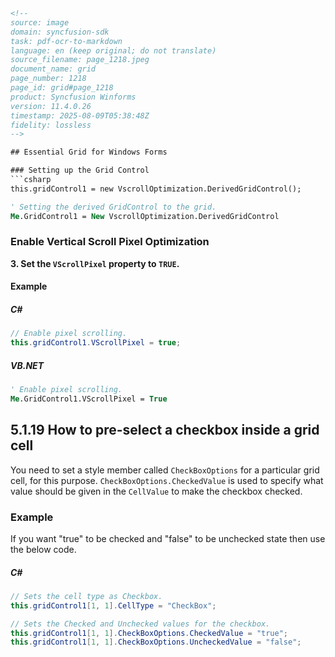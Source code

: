 ```html
<!-- 
source: image
domain: syncfusion-sdk
task: pdf-ocr-to-markdown
language: en (keep original; do not translate)
source_filename: page_1218.jpeg
document_name: grid
page_number: 1218
page_id: grid#page_1218
product: Syncfusion Winforms
version: 11.4.0.26
timestamp: 2025-08-09T05:38:48Z
fidelity: lossless
-->

## Essential Grid for Windows Forms

### Setting up the Grid Control
```csharp
this.gridControl1 = new VscrollOptimization.DerivedGridControl();
```

```vb
' Setting the derived GridControl to the grid.
Me.GridControl1 = New VscrollOptimization.DerivedGridControl
```

### Enable Vertical Scroll Pixel Optimization
**3. Set the `VScrollPixel` property to `TRUE`.**

#### Example

##### C#
```csharp
// Enable pixel scrolling.
this.gridControl1.VScrollPixel = true;
```

##### VB.NET
```vb
' Enable pixel scrolling.
Me.GridControl1.VScrollPixel = True
```

## 5.1.19 How to pre-select a checkbox inside a grid cell

You need to set a style member called `CheckBoxOptions` for a particular grid cell, for this purpose. `CheckBoxOptions.CheckedValue` is used to specify what value should be given in the `CellValue` to make the checkbox checked.

### Example

If you want "true" to be checked and "false" to be unchecked state then use the below code.

##### C#
```csharp
// Sets the cell type as Checkbox.
this.gridControl1[1, 1].CellType = "CheckBox";

// Sets the Checked and Unchecked values for the checkbox.
this.gridControl1[1, 1].CheckBoxOptions.CheckedValue = "true";
this.gridControl1[1, 1].CheckBoxOptions.UncheckedValue = "false";
```

<!-- tags: [Syncfusion Winforms, Grid, Checkbox, VScrollPixel, CheckBoxOptions, CellType, CheckedValue, UncheckedValue] keywords: [Windows Forms, grid control, checkbox, vertical scroll, pixel optimization] -->
```